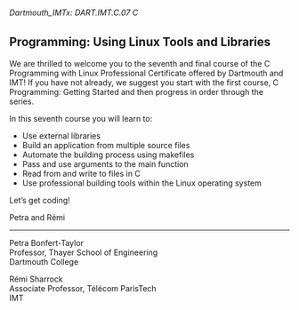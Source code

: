 ###### Dartmouth_IMTx: DART.IMT.C.07 C 

## Programming: Using Linux Tools and Libraries

We are thrilled to welcome you to the seventh and final course of the C Programming with Linux Professional Certificate offered by Dartmouth and IMT! If you have not already, we suggest you start with the first course, C Programming: Getting Started and then progress in order through the series.

In this seventh course you will learn to:

* Use external libraries
* Build an application from multiple source files
* Automate the building process using makefiles
* Pass and use arguments to the main function
* Read from and write to files in C
* Use professional building tools within the Linux operating system

Let’s get coding!

Petra and Rémi
________________

Petra Bonfert-Taylor <br/>
Professor, Thayer School of Engineering <br/>
Dartmouth College <br/>

Rémi Sharrock <br/>
Associate Professor, Télécom ParisTech <br/>
IMT <br/>
